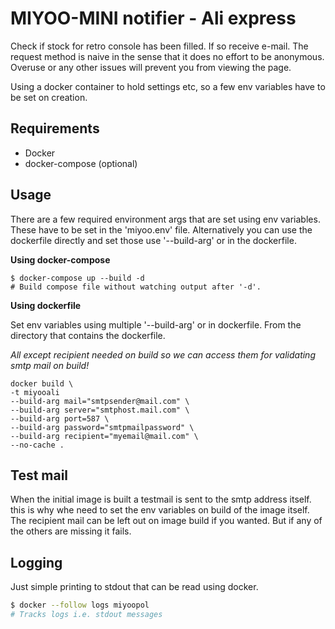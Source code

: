 # MIYOO-MINI notifier - Ali express

Check if stock for retro console has been filled.
If so receive e-mail. The request method is naive in the sense that it
does no effort to be anonymous. Overuse or any other issues will prevent you from viewing the page.

Using a docker container to hold settings etc, so a few env variables have to be set on creation.

## Requirements

- Docker
- docker-compose (optional)

## Usage

There are a few required environment args that are set using env variables.
These have to be set in the 'miyoo.env' file. Alternatively you can
use the dockerfile directly and set those use '--build-arg' or in the dockerfile.

**Using docker-compose**

```shell
$ docker-compose up --build -d
# Build compose file without watching output after '-d'.
```

**Using dockerfile**

Set env variables using multiple '--build-arg' or in dockerfile.
From the directory that contains the dockerfile.

*All except recipient needed on build so we can access them for validating smtp mail on build!*

```docker
docker build \
-t miyooali
--build-arg mail="smtpsender@mail.com" \
--build-arg server="smtphost.mail.com" \
--build-arg port=587 \
--build-arg password="smtpmailpassword" \
--build-arg recipient="myemail@mail.com" \
--no-cache .
```

## Test mail

When the initial image is built a testmail is sent to the smtp address itself.
this is why whe need to set the env variables on build of the image itself.
The recipient mail can be left out on image build if you wanted. But if any of the others are missing it fails.

## Logging

Just simple printing to stdout that can be read using docker.
    
```sh
$ docker --follow logs miyoopol
# Tracks logs i.e. stdout messages
```
